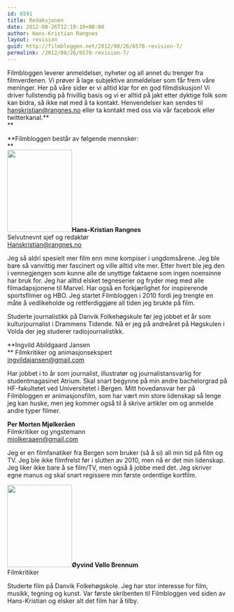 ```yaml
---
id: 6591
title: Redaksjonen
date: 2012-08-26T12:19:19+00:00
author: Hans-Kristian Rangnes
layout: revision
guid: http://filmbloggen.net/2012/08/26/6578-revision-7/
permalink: /2012/08/26/6578-revision-7/
---
```

Filmbloggen leverer anmeldelser, nyheter og all annet du trenger fra filmverdenen. Vi prøver å lage subjektive anmeldelser som får frem våre meninger. Her på våre sider er vi alltid klar for en god filmdiskusjon! Vi driver fullstendig på frivillig basis og vi er alltid på jakt etter dyktige folk som kan bidra, så ikke nøl med å ta kontakt. Henvendelser kan sendes til hanskristian@rangnes.no eller ta kontakt med oss via vår facebook eller twitterkanal.**  
** 

**Filmbloggen består av følgende mennsker:  
**  
**<img class="size-full wp-image-6579 alignleft" src="http://filmbloggen.net/wp-content/uploads//2012/08/hansi3.jpg" alt="" width="148" height="188" />Hans-Kristian Rangnes**  
Selvutnevnt sjef og redaktør  
Hanskristian@rangnes.no

Jeg så aldri spesielt mer film enn mine kompiser i ungdomsårene. Jeg ble bare så vanvittig mer fascinert og ville alltid vite mer. Etter hvert ble jeg den i vennegjengen som kunne alle de unyttige faktaene som ingen noensinne har bruk for. Jeg har alltid elsket tegneserier og fryder meg med alle filmadapsjonene til Marvel. Har også en forkjærlighet for inspirerende sportsfilmer og HBO. Jeg startet Filmbloggen i 2010 fordi jeg trengte en måte å vedlikeholde og rettferdiggjøre all tiden jeg brukte på film.

Studerte journalistikk på Danvik Folkehøgskule før jeg jobbet et år som kulturjournalist i Drammens Tidende. Nå er jeg på andreåret på Høgskulen i Volda der jeg studerer radiojournalistikk.

**Ingvild Abildgaard Jansen  
** Filmkritiker og animasjonsekspert  
ingvildajansen@gmail.com

Har jobbet i to år som journalist, illustratør og journalistansvarlig for studentmagasinet Atrium. Skal snart begynne på min andre bachelorgrad på HF-fakultetet ved Universitetet i Bergen. Mitt hovedansvar her på Filmbloggen er animasjonsfilm, som har vært min store lidenskap så lenge jeg kan huske, men jeg kommer også til å skrive artikler om og anmelde andre typer filmer.

**Per Morten Mjølkeråen**  
Filmkritiker og yngstemann  
mjolkeraaen@gmail.com

Jeg er en filmfanatiker fra Bergen som bruker (så å si) all min tid på film og TV. Jeg ble ikke filmfrelst før i slutten av 2010, men nå er det min lidenskap. Jeg liker ikke bare å se film/TV, men også å jobbe med det. Jeg skriver egne manus og skal snart regissere min første ordentlige kortfilm.

**<a href="http://filmbloggen.net/redaksjonen/attachment/6589/" rel="attachment wp-att-6589"><img class="size-large wp-image-6589 alignleft" src="http://filmbloggen.net/wp-content/uploads//2012/08/SDC14324-464x620.jpg" alt="" width="148" height="188" /></a>Øyvind Vøllo Brennum**  
Filmkritiker

Studerte film på Danvik Folkehøgskole. Jeg har stor interesse for film, musikk, tegning og kunst. Var første skribenten til Filmbloggen ved siden av Hans-Kristian og elsker alt det film har å tilby.